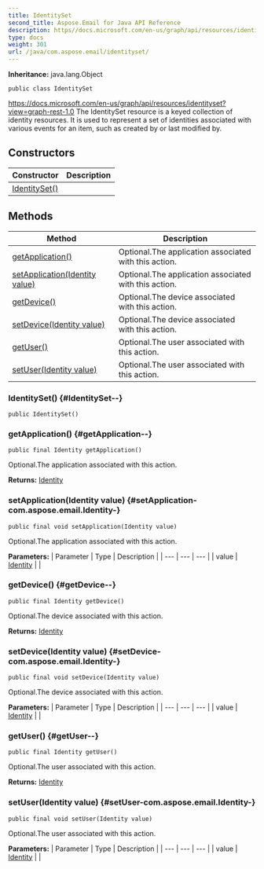 ```yaml
---
title: IdentitySet
second_title: Aspose.Email for Java API Reference
description: https//docs.microsoft.com/en-us/graph/api/resources/identitysetviewgraph-rest-1.0 The IdentitySet resource is a keyed collection of identity resources.
type: docs
weight: 301
url: /java/com.aspose.email/identityset/
---
```

**Inheritance:**
java.lang.Object
```
public class IdentitySet
```

https://docs.microsoft.com/en-us/graph/api/resources/identityset?view=graph-rest-1.0 The IdentitySet resource is a keyed collection of identity resources. It is used to represent a set of identities associated with various events for an item, such as created by or last modified by.
## Constructors

| Constructor | Description |
| --- | --- |
| [IdentitySet()](#IdentitySet--) |  |
## Methods

| Method | Description |
| --- | --- |
| [getApplication()](#getApplication--) | Optional.The application associated with this action. |
| [setApplication(Identity value)](#setApplication-com.aspose.email.Identity-) | Optional.The application associated with this action. |
| [getDevice()](#getDevice--) | Optional.The device associated with this action. |
| [setDevice(Identity value)](#setDevice-com.aspose.email.Identity-) | Optional.The device associated with this action. |
| [getUser()](#getUser--) | Optional.The user associated with this action. |
| [setUser(Identity value)](#setUser-com.aspose.email.Identity-) | Optional.The user associated with this action. |
### IdentitySet() {#IdentitySet--}
```
public IdentitySet()
```


### getApplication() {#getApplication--}
```
public final Identity getApplication()
```


Optional.The application associated with this action.

**Returns:**
[Identity](../../com.aspose.email/identity)
### setApplication(Identity value) {#setApplication-com.aspose.email.Identity-}
```
public final void setApplication(Identity value)
```


Optional.The application associated with this action.

**Parameters:**
| Parameter | Type | Description |
| --- | --- | --- |
| value | [Identity](../../com.aspose.email/identity) |  |

### getDevice() {#getDevice--}
```
public final Identity getDevice()
```


Optional.The device associated with this action.

**Returns:**
[Identity](../../com.aspose.email/identity)
### setDevice(Identity value) {#setDevice-com.aspose.email.Identity-}
```
public final void setDevice(Identity value)
```


Optional.The device associated with this action.

**Parameters:**
| Parameter | Type | Description |
| --- | --- | --- |
| value | [Identity](../../com.aspose.email/identity) |  |

### getUser() {#getUser--}
```
public final Identity getUser()
```


Optional.The user associated with this action.

**Returns:**
[Identity](../../com.aspose.email/identity)
### setUser(Identity value) {#setUser-com.aspose.email.Identity-}
```
public final void setUser(Identity value)
```


Optional.The user associated with this action.

**Parameters:**
| Parameter | Type | Description |
| --- | --- | --- |
| value | [Identity](../../com.aspose.email/identity) |  |

